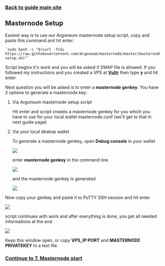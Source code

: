 ### **[Back to guide main site](readme.md)**

## Masternode Setup

Easiest way is to use our Argoneum masternode setup script, copy and paste this command and hit enter:
    
    `sudo bash -c "$(curl -fsSL https://raw.githubusercontent.com/Argoneum/masternode/master/masternode-setup.sh)"`
       
Script begins it's work and you will be asked if SWAP file is allowed. If you followed my instructions and you created a VPS at [**Vultr**](https://www.vultr.com/?ref=7397596) then type **y** and hit enter.

Next question you will be asked is to enter a **masternode genkey**. You have 2 options to generate a masternode key:
    
1. Via Argoneum masternode setup script

    Hit enter and script creates a masternode genkey for you which you have to use for your local wallet masternode.conf (we'll get to that in next guide page)

2. Via your local deskop wallet

    To generate a masternode genkey, open **Debug console** in your wallet
    
    <img src="https://node-support.network/coins/argo/mn-guide/setup/1.png">
    
    enter **masternode genkey** in the command line
    
    <img src="https://node-support.network/coins/argo/mn-guide/setup/2.png">
    
    and the masternode genkey is generated
    
    <img src="https://node-support.network/coins/argo/mn-guide/setup/3.png">
    
Now copy your genkey and paste it to PuTTY SSH session and hit enter

<img src="https://node-support.network/coins/argo/mn-guide/setup/4.png">

script continues with work and after everything is done, you get all needed informations at the end

<img src="https://node-support.network/coins/argo/mn-guide/setup/5.png">

Keep this window open, or copy **VPS_IP:PORT** and **MASTERNODE PRIVATEKEY** to a text file.

### **[Continue to 7. Masternode start](mn_guide_masternode_start.md)**
